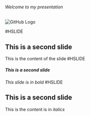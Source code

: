 ###### Welcome to my presentation


![GitHub Logo](/images/gp-banner.jpg)

#HSLIDE

## This is a second slide 

This is the content of the slide
#HSLIDE

##### This is a second slide
*This slide is in bold*
#HSLIDE

## This is a second slide

This is the content is in _italics_ 

